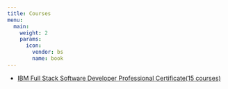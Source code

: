 ```yaml
---
title: Courses
menu:
  main:
    weight: 2
    params:
      icon:
        vendor: bs
        name: book
---
```


 - [IBM Full Stack Software Developer Professional Certificate(15 courses)](ibm_course/software_engineering/module1)
  